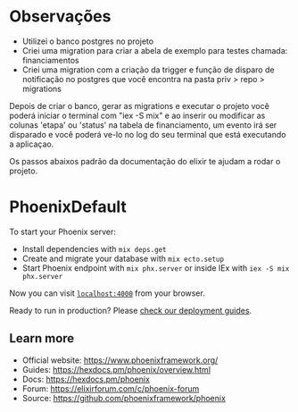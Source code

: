 # Observações

- Utilizei o banco postgres no projeto
- Criei uma migration para criar a abela de exemplo para testes chamada: financiamentos
- Criei uma migration com a criação da trigger e função de disparo de notificação no postgres que você encontra na pasta priv > repo > migrations

Depois de criar o banco, gerar as migrations e executar o projeto você poderá iniciar o terminal com "iex -S mix" e ao inserir ou modificar as colunas 'etapa' ou 'status' na tabela de financiamento, um evento irá ser disparado e você poderá ve-lo no log do seu terminal que está executando a aplicaçao.

Os passos abaixos padrão da documentação do elixir te ajudam a rodar o projeto.

# PhoenixDefault

To start your Phoenix server:

  * Install dependencies with `mix deps.get`
  * Create and migrate your database with `mix ecto.setup`
  * Start Phoenix endpoint with `mix phx.server` or inside IEx with `iex -S mix phx.server`

Now you can visit [`localhost:4000`](http://localhost:4000) from your browser.

Ready to run in production? Please [check our deployment guides](https://hexdocs.pm/phoenix/deployment.html).

## Learn more

  * Official website: https://www.phoenixframework.org/
  * Guides: https://hexdocs.pm/phoenix/overview.html
  * Docs: https://hexdocs.pm/phoenix
  * Forum: https://elixirforum.com/c/phoenix-forum
  * Source: https://github.com/phoenixframework/phoenix
